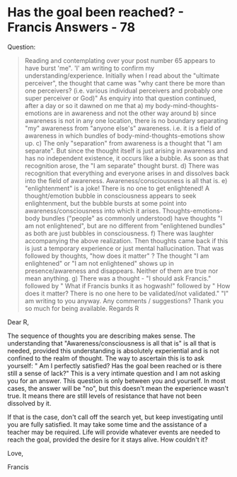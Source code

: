 # Has the goal been reached? - Francis Answers - 78

Question:

>Reading and contemplating over your post number 65 appears to have burst 'me". 'I' am writing to confirm my understanding/experience. Initially when I read about the "ultimate perceiver", the thought that came was "why cant there be more than one perceivers? (i.e. various individual perceivers and probably one super perceiver or God)" As enquiry into that question continued, after a day or so it dawned on me that a) my body-mind-thoughts-emotions are in awareness and not the other way around b) since awareness is not in any one location, there is no boundary separating "my" awareness from "anyone else's" awareness. i.e. it is a field of awareness in which bundles of body-mind-thoughts-emotions show up. c) The only "separation" from awareness is a thought that "I am separate". But since the thought itself is just arising in awareness and has no independent existence, it occurs like a bubble. As soon as that recognition arose, the "I am separate" thought burst. d) There was recognition that everything and everyone arises in and dissolves back into the field of awareness. Awareness/consciousness is all that is. e) "enlightenment" is a joke! There is no one to get enlightened! A thought/emotion bubble in consciousness appears to seek enlightenment, but the bubble bursts at some point into awareness/consciousness into which it arises. Thoughts-emotions-body bundles ("people" as commonly understood) have thoughts "I am not enlightened", but are no different from "enlightened bundles" as both are just bubbles in consciousness. f) There was laughter accompanying the above realization. Then thoughts came back if this is just a temporary experience or just mental hallucination. That was followed by thoughts, "how does it matter" ? The thought "I am enlightened" or "I am not enlightened" shows up in presence/awareness and disappears. Neither of them are true nor mean anything. g) There was a thought - "I should ask Francis." followed by " What if Francis bunks it as hogwash!" followed by " How does it matter? There is no one here to be validated/not validated." "I" am writing to you anyway. Any comments / suggestions? Thank you so much for being available. Regards R

Dear R,

The sequence of thoughts you are describing makes sense. The understanding that "Awareness/consciousness is all that is" is all that is needed, provided this understanding is absolutely experiential and is not confined to the realm of thought. The way to ascertain this is to ask yourself: " Am I perfectly satisfied? Has the goal been reached or is there still a sense of lack?" This is a very intimate question and I am not asking you for an answer. This question is only between you and yourself. In most cases, the answer will be "no", but this doesn't mean the experience wasn't true. It means there are still levels of resistance that have not been dissolved by it.

If that is the case, don't call off the search yet, but keep investigating until you are fully satisfied. It may take some time and the assistance of a teacher may be required. Life will provide whatever events are needed to reach the goal, provided the desire for it stays alive. How couldn't it?

Love,

Francis

